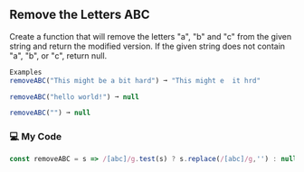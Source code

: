 ## Remove the Letters ABC

Create a function that will remove the letters "a", "b" and "c" from the given string and return the modified version. If the given string does not contain "a", "b", or "c", return null.
```js
Examples
removeABC("This might be a bit hard") ➞ "This might e  it hrd"

removeABC("hello world!") ➞ null

removeABC("") ➞ null
```
### :computer: My Code
```js
const removeABC = s => /[abc]/g.test(s) ? s.replace(/[abc]/g,'') : null
```
